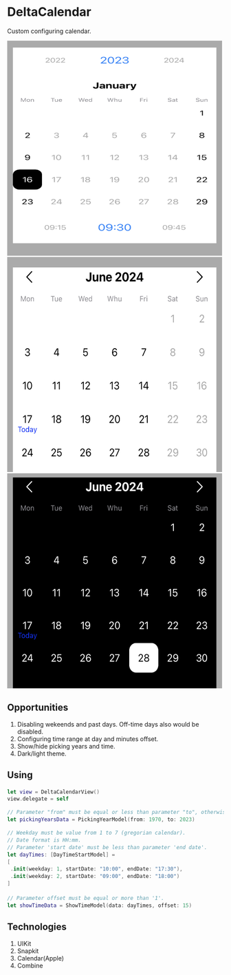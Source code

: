 # DeltaCalendar
Custom configuring calendar.

<img src="https://github.com/gikKid/DeltaCalendar/blob/main/ContentResource/IMG_5318.jpg" title="Picking year, configue custom days with time and offset by 15 min" width="500" height="500"/>&nbsp;
<img src="https://github.com/gikKid/DeltaCalendar/blob/main/ContentResource/IMG_5319.jpg" title="Default view with disabled weekends" width="500" height="500"/>&nbsp;
<img src="https://github.com/gikKid/DeltaCalendar/blob/main/ContentResource/IMG_5320.jpg" title="Dark theme" width="500" height="500"/>&nbsp;

## Opportunities
1. Disabling wekeends and past days. Off-time days also would be disabled.
2. Configuring time range at day and minutes offset.
3. Show/hide picking years and time.
4. Dark/light theme.

## Using
```swift
let view = DeltaCalendarView()
view.delegate = self
``` 

```swift
// Parameter "from" must be equal or less than parameter "to", otherwise it woudnt be build.
let pickingYearsData = PickingYearModel(from: 1970, to: 2023)
```

```swift
// Weekday must be value from 1 to 7 (gregorian calendar).
// Date format is HH:mm.
// Parameter 'start date' must be less than parameter 'end date'.
let dayTimes: [DayTimeStartModel] =
[
 .init(weekday: 1, startDate: "10:00", endDate: "17:30"),
 .init(weekday: 2, startDate: "09:00", endDate: "18:00")
]

// Parameter offset must be equal or more than '1'.
let showTimeData = ShowTimeModel(data: dayTimes, offset: 15)
```

## Technologies
1. UIKit
2. Snapkit
3. Calendar(Apple)
4. Combine
